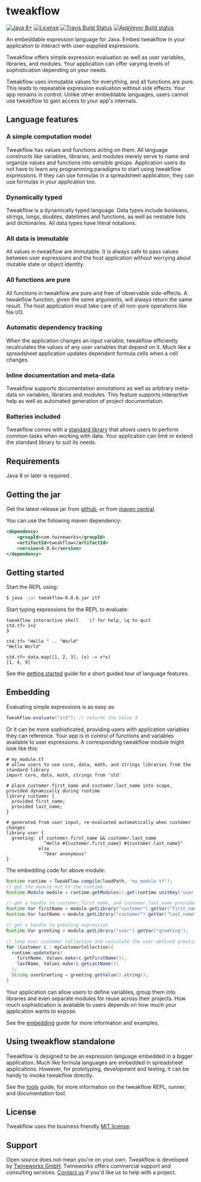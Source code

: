 # tweakflow

[![Java 8+](https://img.shields.io/badge/java-8+-4c7e9f.svg)](http://java.oracle.com) [![License](https://img.shields.io/badge/license-MIT-4c7e9f.svg)](https://raw.githubusercontent.com/twineworks/tweakflow/master/LICENSE.txt) [![Travis Build Status](https://travis-ci.org/twineworks/tweakflow.svg?branch=master)](https://travis-ci.org/twineworks/tweakflow) [![AppVeyor Build status](https://ci.appveyor.com/api/projects/status/v1u88koademagp2c/branch/master?svg=true)](https://ci.appveyor.com/project/slawo-ch/tweakflow/branch/master) 

An embeddable expression language for Java. Embed tweakflow in your application to interact with user-supplied expressions.

Tweakflow offers simple expression evaluation as well as user variables, libraries, and modules. Your application can offer varying levels of sophistication depending on your needs.

Tweakflow uses immutable values for everything, and all functions are pure. This leads to repeatable expression evaluation without side effects. Your app remains in control. Unlike other embeddable languages, users cannot use tweakflow to gain access to your app's internals.

## Language features

### A simple computation model
Tweakflow has values and functions acting on them. All language constructs like variables, libraries, and modules merely serve to name and organize values and functions into sensible groups. Application users do not have to learn any programming paradigms to start using tweakflow expressions. If they can use formulas in a spreadsheet application, they can use formulas in your application too.

### Dynamically typed
Tweakflow is a dynamically typed language. Data types include booleans, strings, longs, doubles, datetimes and functions, as well as nestable lists and dictionaries. All data types have literal notations.

### All data is immutable
All values in tweakflow are immutable. It is always safe to pass values between user expressions and the host application without worrying about mutable state or object identity.

### All functions are pure
All functions in tweakflow are pure and free of observable side-effects. A tweakflow function, given the same arguments, will always return the same result. The host application must take care of all non-pure operations like file I/O.

### Automatic dependency tracking
When the application changes an input variable, tweakflow efficiently recalculates the values of any user variables that depend on it. Much like a spreadsheet application updates dependent formula cells when a cell changes.

### Inline documentation and meta-data
Tweakflow supports documentation annotations as well as arbitrary meta-data on variables, libraries and modules. This feature supports interactive help as well as automated generation of project documentation.

### Batteries included
Tweakflow comes with a [standard library](https://twineworks.github.io/tweakflow/modules/std.html) that allows users to perform common tasks when working with data. Your application can limit or extend the standard library to suit its needs.

## Requirements
Java 8 or later is required.

## Getting the jar
Get the latest release jar from [github](https://github.com/twineworks/tweakflow/releases/latest), or from [maven central](http://repo1.maven.org/maven2/com/twineworks/tweakflow/).

You can use the following maven dependency:
```xml
<dependency>
    <groupId>com.twineworks</groupId>
    <artifactId>tweakflow</artifactId>
    <version>0.0.6</version>
</dependency>
```

## Getting started

Start the REPL using:  
```bash
$ java -jar tweakflow-0.0.6.jar itf
```

Start typing expressions for the REPL to evaluate:
```tweakflow
tweakflow interactive shell    \? for help, \q to quit
std.tf> 1+2
3

std.tf> "Hello " .. "World"
"Hello World"

std.tf> data.map([1, 2, 3], (x) -> x*x)
[1, 4, 9]
```

See the [getting started](https://twineworks.github.io/tweakflow/getting-started.html) guide for a short guided tour of language features.

## Embedding
Evaluating simple expressions is as easy as:

```java
TweakFlow.evaluate("1+2"); // returns the Value 3
```

Or it can be more sophisticated, providing users with application variables they can reference. Your app is in control of functions and variables available to user expressions. A corresponding tweakflow module might look like this:

```tweakflow
# my_module.tf
# allow users to use core, data, math, and strings libraries from the standard library
import core, data, math, strings from 'std'

# place customer.first_name and customer.last_name into scope, provided dynamically during runtime
library customer {
  provided first_name;
  provided last_name;
}

# generated from user input, re-evaluated automatically when customer changes
library user {
  greeting: if customer.first_name && customer.last_name
              "Hello #{customer.first_name} #{customer.last_name}"
            else
              "Dear anonymous"
}
```

The embedding code for above module:

```java
Runtime runtime = TweakFlow.compile(loadPath, "my_module.tf");
// get the module out of the runtime
Runtime.Module module = runtime.getModules().get(runtime.unitKey("user_module.tf"));

// get a handle to customer.first_name, and customer.last_name provided vars
Runtime.Var firstName = module.getLibrary("customer").getVar("first_name");
Runtime.Var lastName = module.getLibrary("customer").getVar("last_name");

// get a handle to greeting expression
Runtime.Var greeting = module.getLibrary("user").getVar("greeting");

// loop over customer collection and calculate the user-defined greeting
for (Customer c : myCustomerCollection){
  runtime.updateVars(
    firstName, Values.make(c.getFirstName()),
    lastName, Values.make(c.getLastName())
  );
  String userGreeting = greeting.getValue().string();
}
```

Your application can allow users to define variables, group them into libraries and even separate modules for reuse across their projects. How much sophistication is available to users depends on how much your application wants to expose.

See the [embedding](https://twineworks.github.io/tweakflow/embedding.html) guide for more information and examples.

## Using tweakflow standalone
Tweakflow is designed to be an expression language embedded in a bigger application. Much like formula languages are embedded in spreadsheet applications. However, for prototyping, development and testing, it can be handy to invoke tweakflow directly.

See the [tools](https://twineworks.github.io/tweakflow/tools.html) guide, for more information on the tweakflow REPL, runner, and documentation tool.

## License
Tweakflow uses the business friendly [MIT license](https://opensource.org/licenses/MIT).

## Support
Open source does not mean you're on your own. Tweakflow is developed by [Twineworks GmbH](http://twineworks.com). Twineworks offers commercial support and consulting services. [Contact us](mailto:hi@twineworks.com) if you'd like us to help with a project.
